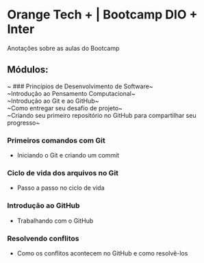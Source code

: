 # Orange Tech + | Bootcamp DIO + Inter
Anotações sobre as aulas do Bootcamp 

## Módulos:
~ ### Princípios de Desenvolvimento de Software~  
~Introdução ao Pensamento Computacional~  
~Introdução ao Git e ao GitHub~  
~Como entregar seu desafio de projeto~  
~Criando seu primeiro repositório no GitHub para compartilhar seu progresso~ 

### Primeiros comandos com Git
* Iniciando o Git e criando um commit
### Ciclo de vida dos arquivos no Git
* Passo a passo no ciclo de vida
### Introdução ao GitHub
* Trabalhando com o GitHub
### Resolvendo conflitos
* Como os conflitos acontecem no GitHub e como resolvê-los
